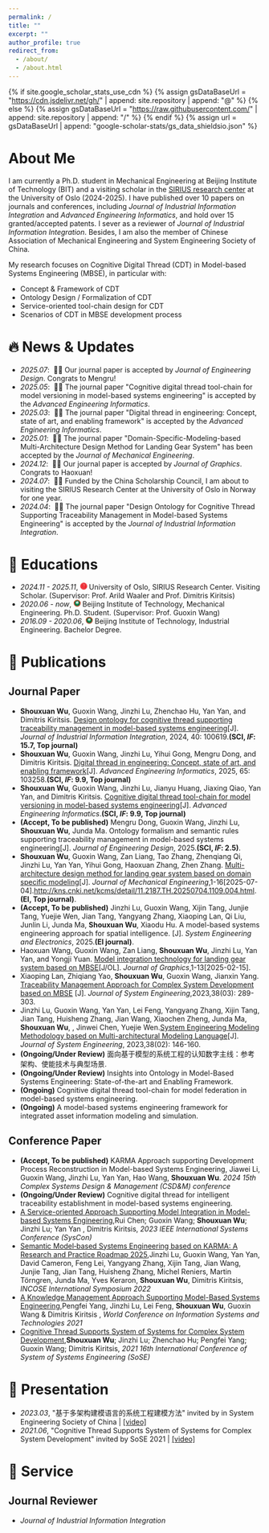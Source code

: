 ```yaml
---
permalink: /
title: ""
excerpt: ""
author_profile: true
redirect_from: 
  - /about/
  - /about.html
---
```


{% if site.google_scholar_stats_use_cdn %}
{% assign gsDataBaseUrl = "https://cdn.jsdelivr.net/gh/" | append: site.repository | append: "@" %}
{% else %}
{% assign gsDataBaseUrl = "https://raw.githubusercontent.com/" | append: site.repository | append: "/" %}
{% endif %}
{% assign url = gsDataBaseUrl | append: "google-scholar-stats/gs_data_shieldsio.json" %}

<span class='anchor' id='about-me'></span>

# About Me

I am currently a Ph.D. student in Mechanical Engineering at Beijing Institute of Technology (BIT) and a visiting scholar in the [SIRIUS research center](https://sirius-labs.no/) at the University of Oslo (2024-2025).
I have published over 10 papers on journals and conferences, including _Journal of Industrial Information Integration_ and _Advanced Engineering Informatics_, and hold over 15 granted/accepted patents.
I sever as a reviewer of _Journal of Industrial Information Integration_. Besides, I am also the member of Chinese Association of Mechanical Engineering and System Engineering Society of China.

My research focuses on Cognitive Digital Thread (CDT) in Model-based Systems Engineering (MBSE), in particular with:
- Concept & Framework of CDT 
- Ontology Design / Formalization of CDT 
- Service-oriented tool-chain design for CDT
- Scenarios of CDT in MBSE development process

[//]: # (My google scholar links: <a href='https://scholar.google.com/citations?user=linMyIYAAAAJ'><img src="https://img.shields.io/endpoint?url=https%3A%2F%2Fcdn.jsdelivr.net%2Fgh%2FWuShouXuan%2FWuShouXuan.github.io@google-scholar-stats%2Fgs_data_shieldsio.json&logo=Google%20Scholar&labelColor=f6f6f6&color=9cf&style=flat&label=citations"></a>.)


<span class='anchor' id='news'></span>
# 🔥 News & Updates
- *2025.07*: &nbsp;🎉🎉 Our journal paper is accepted by _Journal of Engineering Design_. Congrats to Mengru!
- *2025.05*: &nbsp;🎉🎉 The journal paper "Cognitive digital thread tool-chain for model versioning in model-based systems engineering" is accepted by the _Advanced Engineering Informatics_.
- *2025.03*: &nbsp;🎉🎉 The journal paper "Digital thread in engineering: Concept, state of art, and enabling framework" is accepted by the _Advanced Engineering Informatics_.
- *2025.01*: &nbsp;🎉🎉 The journal paper "Domain-Specific-Modeling-based Multi-Architecture Design Method for Landing Gear System" has been accepted by the _Journal of Mechanical Engineering_.
- *2024.12*: &nbsp;🎉🎉 Our journal paper is accepted by _Journal of Graphics_. Congrats to Haoxuan!
- *2024.07*: &nbsp;🎉🎉 Funded by the China Scholarship Council, I am about to visiting the SIRIUS Research Center at the University of Oslo in Norway for one year. 
- *2024.04*: &nbsp;🎉🎉 The journal paper "Design Ontology for Cognitive Thread Supporting Traceability Management in Model-based Systems Engineering" is accepted by the _Journal of Industrial Information Integration_.

<span class='anchor' id='education'></span>
# 📖 Educations
- *2024.11 - 2025.11*, <img src='images/oslo.png' style="width: 1em;"> University of Oslo, SIRIUS Research Center. Visiting Scholar. (Supervisor: Prof. Arild Waaler and Prof. Dimitris Kiritsis)
- *2020.06 - now*, <img src='images/bit.png' style="width: 1em;"> Beijing Institute of Technology, Mechanical Engineering. Ph.D. Student. (Supervisor: Prof. Guoxin Wang)
- *2016.09 - 2020.06*, <img src='images/bit.png' style="width: 1em;"> Beijing Institute of Technology, Industrial Engineering. Bachelor Degree.

<span class='anchor' id='publications'></span>
# 📝 Publications 

## Journal Paper 

- **Shouxuan Wu**, Guoxin Wang, Jinzhi Lu, Zhenchao Hu, Yan Yan, and Dimitris Kiritsis. [Design ontology for cognitive thread supporting traceability management in model-based systems engineering](https://www.sciencedirect.com/science/article/abs/pii/S2452414X24000633)[J]. _Journal of Industrial Information Integration_, 2024, 40: 100619.**(SCI, _IF_: 15.7, Top journal)**
- **Shouxuan Wu**, Guoxin Wang, Jinzhi Lu, Yihui Gong, Mengru Dong, and Dimitris Kiritsis. [Digital thread in engineering: Concept, state of art, and enabling framework](https://www.sciencedirect.com/science/article/pii/S147403462500151X)[J]. _Advanced Engineering Informatics_, 2025, 65: 103258.**(SCI, _IF_: 9.9, Top journal)**
- **Shouxuan Wu**, Guoxin Wang, Jinzhi Lu, Jianyu Huang, Jiaxing Qiao, Yan Yan, and Dimitris Kiritsis. [Cognitive digital thread tool-chain for model versioning in model-based systems engineering](https://www.sciencedirect.com/science/article/pii/S1474034625003830)[J]. _Advanced Engineering Informatics_.**(SCI, _IF_: 9.9, Top journal)**
- **(Accept, To be published)** Mengru Dong, Guoxin Wang, Jinzhi Lu, **Shouxuan Wu**, Junda Ma. Ontology formalism and semantic rules supporting traceability management in model-based systems engineering[J]. _Journal of Engineering Design_, 2025.**(SCI, _IF_: 2.5)**.
- **Shouxuan Wu**, Guoxin Wang, Zan Liang, Tao Zhang, Zhenqiang Qi, Jinzhi Lu, Yan Yan, Yihui Gong, Haoxuan Zhang, Zhen Zhang. [Multi-architecture design method for landing gear system based on domain specific modeling](https://kns.cnki.net/kcms/detail/11.2187.TH.20250704.1109.004.html)[J]. _Journal of Mechanical Engineering_,1-16[2025-07-04].http://kns.cnki.net/kcms/detail/11.2187.TH.20250704.1109.004.html. **(EI, Top journal)**.
- **(Accept, To be published)**  Jinzhi Lu, Guoxin Wang, Xijin Tang, Junjie Tang, Yuejie Wen, Jian Tang, Yangyang Zhang, Xiaoping Lan, Qi Liu, Junlin Li, Junda Ma, **Shouxuan Wu**, Xiaodu Hu. A model-based systems engineering approach for spatial intelligence. [J]. _System Engineering and Electronics_, 2025.**(EI journal)**.
- Haoxuan Wang, Guoxin Wang, Zan Liang, **Shouxuan Wu**, Jinzhi Lu, Yan Yan, and Yongji Yuan. [Model integration technology for landing gear system based on MBSE](http://kns.cnki.net/kcms/detail/10.1034.T.20250212.1625.002.html)[J/OL]. _Journal of Graphics_,1-13[2025-02-15].
- Xiaoping Lan, Zhiqiang Yao, **Shouxuan Wu**, Guoxin Wang, Jianxin Yang. [Traceability Management Approach for Complex System Development based on MBSE](https://kns.cnki.net/kcms2/article/abstract?v=3uoqIhG8C44YLTlOAiTRKu87-SJxoEJu6LL9TJzd50nXR1RVd4vjM9-ikWwjMRHBM0DIwiQduspghC_PlFnYvhSfVgt8w46m&uniplatform=NZKPT) [J]. _Journal of System Engineering_,2023,38(03): 289-303.
- Jinzhi Lu, Guoxin Wang, Yan Yan, Lei Feng, Yangyang Zhang, Xijin Tang, Jian Tang, Huisheng Zhang, Jian Wang, Xiaochen Zheng, Junda Ma, **Shouxuan Wu**, , Jinwei Chen, Yuejie Wen.[System Engineering Modeling Methodology based on Multi-architectural Modeling Language](https://kns.cnki.net/kcms2/article/abstract?v=3uoqIhG8C44YLTlOAiTRKibYlV5Vjs7ioT0BO4yQ4m_mOgeS2ml3UM3Lwras80PPKnwTyz39tdgxnrUTZZKokPZsZjfzURRQ&uniplatform=NZKPT)[J]. _Journal of System Engineering_, 2023,38(02): 146-160.
- **(Ongoing/Under Review)** 面向基于模型的系统工程的认知数字主线：参考架构、使能技术与典型场景.
- **(Ongoing/Under Review)** Insights into Ontology in Model-Based Systems Engineering: State-of-the-art and Enabling Framework.
- **(Ongoing)** Cognitive digital thread tool-chain for model federation in model-based systems engineering. 
- **(Ongoing)** A model-based systems engineering framework for integrated asset information modeling and simulation.



## Conference Paper
- **(Accept, To be published)** KARMA Approach supporting Development Process Reconstruction in Model-based Systems Engineering, Jiawei Li, Guoxin Wang, Jinzhi Lu, Yan Yan, Hao Wang, **Shouxuan Wu**. _2024 15th Complex Systems Design & Management (CSD&M) conference_
- **(Ongoing/Under Review)** Cognitive digital thread for intelligent traceability establishment in model-based systems engineering.
- [A Service-oriented Approach Supporting Model Integration in Model-based Systems Engineering](https://ieeexplore.ieee.org/abstract/document/10131078),Rui Chen; Guoxin Wang; **Shouxuan Wu**; Jinzhi Lu; Yan Yan , Dimitris Kiritsis, _2023 IEEE International Systems Conference (SysCon)_
- [Semantic Model‐based Systems Engineering based on KARMA: A Research and Practice Roadmap 2025](https://incose.onlinelibrary.wiley.com/doi/abs/10.1002/iis2.12959),Jinzhi Lu, Guoxin Wang, Yan Yan, David Cameron, Feng Lei, Yangyang Zhang, Xijin Tang, Jian Wang, Junjie Tang, Jian Tang, Huisheng Zhang, Michel Reniers, Martin Törngren, Junda Ma, Yves Keraron, **Shouxuan Wu**, Dimitris Kiritsis, _INCOSE International Symposium 2022_
- [A Knowledge Management Approach Supporting Model-Based Systems Engineering](https://link.springer.com/chapter/10.1007/978-3-030-72651-5_55),Pengfei Yang, Jinzhi Lu, Lei Feng, **Shouxuan Wu**, Guoxin Wang & Dimitris Kiritsis , _World Conference on Information Systems and Technologies 2021_
- [Cognitive Thread Supports System of Systems for Complex System Development](https://ieeexplore.ieee.org/document/9497473),**Shouxuan Wu**; Jinzhi Lu; Zhenchao Hu; Pengfei Yang; Guoxin Wang; Dimitris Kiritsis, _2021 16th International Conference of System of Systems Engineering (SoSE)_


<span class='anchor' id='honors'></span>


<span class='anchor' id='presentation'></span>

# 💬 Presentation
- *2023.03*, "基于多架构建模语言的系统工程建模方法" invited by in System Engineering Society of China  \| [\[video\]](https://www.bilibili.com/video/BV1Ph4y1M7HQ/?spm_id_from=333.999.0.0&vd_source=0eeaaf8c44af71ea00cedc4c27622906)
- *2021.06*, "Cognitive Thread Supports System of Systems for Complex System Development" invited by SoSE 2021  \| [\[video\]](https://www.bilibili.com/video/BV1jr4y1r7Gp/?spm_id_from=333.788.videocard.0&vd_source=0eeaaf8c44af71ea00cedc4c27622906)

<span class='anchor' id='service'></span>

# 💼 Service
## Journal Reviewer
- _Journal of Industrial Information Integration_

<span class='anchor' id='projects'></span>

[//]: # ([中文版]&#40;https://wushouxuan.github.io/CN&#41;)

[//]: # (# 🔨 Project  )

[//]: # (<div class='paper-box'><div class='paper-box-image'><div><div class="badge">Open Source MBSE Project</div><img src='images/MarRoverMBSE.png' alt="sym" width="100%"></div></div>)

[//]: # (<div class='paper-box-text' markdown="1">)

[//]: # ()
[//]: # ([Mars Rover MBSE modeling]&#40;http://ikarma.chinambse.com/usecase/301&#41;)

[//]: # ()
[//]: # (**Shouxuan Wu**, Jiawei Li, Rui Chen, Zhiqing Liu, Mengru Dong)

[//]: # ()
[//]: # ( <strong><span class='show_paper_citations' data='DhtAFkwAAAAJ:ALROH1vI_8AC'></span></strong>)

[//]: # ()
[//]: # (- This work focus on the concept modeling, early verification, and integration of Mars Rover.)

[//]: # (- Academic Impact: This work is developed based on mission, operation, function, logic and physics &#40;MOFLP&#41; modeling methodology and OSLC services, which supports the demand for multi-architecture modeling based on the same meta meta-models, and improves the ability for integrating heterogenous models in different modeling tools.)

[//]: # (- Industry Impact: This work includes at least 4 heterogenous modeling languages/tools &#40;Excel, KARMA, Modelica, Julia&#41;, and can be reused in other similar modeling project.)

[//]: # (- [\[video\]]&#40;https://www.bilibili.com/video/BV15Y411f7PG/?spm_id_from=333.999.0.0&vd_source=0eeaaf8c44af71ea00cedc4c27622906&#41; )

[//]: # ()
[//]: # (</div>)

[//]: # (</div>)
<script type="text/javascript" id="clustrmaps" src="//cdn.clustrmaps.com/map_v2.js?cl=080808&w=300&t=tt&d=Ty4k3O_vxcx4PxqQv-Ai_DOtHZrXai3T72vSBL5D0Uo&co=ffffff&cmo=3acc3a&cmn=ff5353&ct=808080"></script>


